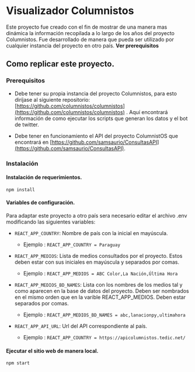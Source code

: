 # Visualizador Columnistos
Este proyecto fue creado con el fin de mostrar de una manera mas dinámica la información recopilada a lo largo de los años del proyecto Columnistos. Fue desarrollado de manera que pueda ser utilizado por cualquier instancia del proyecto en otro país. **Ver prerequisitos**

## Como replicar este proyecto.

### Prerequisitos

- Debe tener su propia instancia del proyecto Columnistos, para esto diríjase al siguiente repositorio: [https://github.com/columnistos/columnistos](https://github.com/columnistos/columnistos) . Aquí encontrará información de como ejecutar los scripts que generan los datos y el bot de twitter.

- Debe tener en funcionamiento el API del proyecto ColumnistOS que encontrará en [https://github.com/samsaurio/ConsultasAPI](https://github.com/samsaurio/ConsultasAPI). 


### Instalación

#### Instalación de requerimientos.

```npm install```

#### Variables de configuración.
Para adaptar este proyecto a otro país sera necesario editar el archivo .env modificando las siguientes variables:

- ```REACT_APP_COUNTRY```: Nombre de país con la inicial en mayúscula.
  - Ejemplo : ```REACT_APP_COUNTRY = Paraguay```
  
- ```REACT_APP_MEDIOS```: Lista de medios consultados por el proyecto. Estos deben estar con sus iniciales en mayúscula y separados por comas.
  - Ejemplo : ```REACT_APP_MEDIOS = ABC Color,La Nación,Última Hora```

- ```REACT_APP_MEDIOS_BD_NAMES```: Lista con los nombres de los medios tal y como aparecen en la base de datos del proyecto. Deben ser nombrados en el mismo orden que en la varible REACT_APP_MEDIOS. Deben estar separados por comas.
  - Ejemplo : ```REACT_APP_MEDIOS_BD_NAMES = abc,lanacionpy,ultimahora```
  
- ```REACT_APP_API_URL```: Url del API correspondiente al país. 
  - Ejemplo : ```REACT_APP_COUNTRY = https://apicolumnistos.tedic.net/```


#### Ejecutar el sitio web de manera local.

```npm start```

